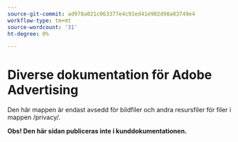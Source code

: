 ```yaml
---
source-git-commit: ad978a021c063377e4c91ed41e902d98a03749e4
workflow-type: tm+mt
source-wordcount: '31'
ht-degree: 0%

---
```

# Diverse dokumentation för Adobe Advertising

Den här mappen är endast avsedd för bildfiler och andra resursfiler för filer i mappen /privacy/.

**Obs! Den här sidan publiceras inte i kunddokumentationen.**
